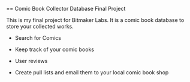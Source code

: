 == Comic Book Collector Database Final Project

This is my final project for Bitmaker Labs. It is a comic book database to store your collected works.

* Search for Comics

* Keep track of your comic books

* User reviews

* Create pull lists and email them to your local comic book shop
